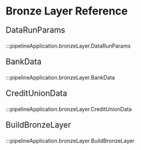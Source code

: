 # Bronze Layer Reference

<p style="font-size: 1.5em">DataRunParams</p>
:::pipelineApplication.bronzeLayer.DataRunParams
<p style="font-size: 1.5em">BankData</p>
:::pipelineApplication.bronzeLayer.BankData
<p style="font-size: 1.5em">CreditUnionData</p>
:::pipelineApplication.bronzeLayer.CreditUnionData
<p style="font-size: 1.5em">BuildBronzeLayer</p>
:::pipelineApplication.bronzeLayer.BuildBronzeLayer